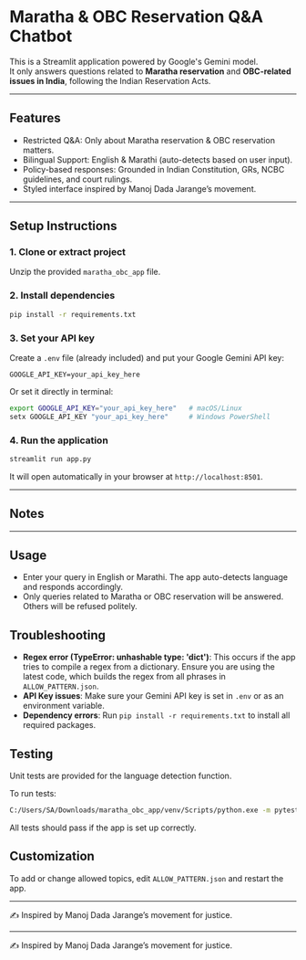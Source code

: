 # Maratha & OBC Reservation Q&A Chatbot

This is a Streamlit application powered by Google's Gemini model.  
It only answers questions related to **Maratha reservation** and **OBC-related issues in India**, following the Indian Reservation Acts.

---

## Features
- Restricted Q&A: Only about Maratha reservation & OBC reservation matters.
- Bilingual Support: English & Marathi (auto-detects based on user input).
- Policy-based responses: Grounded in Indian Constitution, GRs, NCBC guidelines, and court rulings.
- Styled interface inspired by Manoj Dada Jarange’s movement.

---

## Setup Instructions

### 1. Clone or extract project
Unzip the provided `maratha_obc_app` file.

### 2. Install dependencies
```bash
pip install -r requirements.txt
```

### 3. Set your API key
Create a `.env` file (already included) and put your Google Gemini API key:
```
GOOGLE_API_KEY=your_api_key_here
```

Or set it directly in terminal:
```bash
export GOOGLE_API_KEY="your_api_key_here"   # macOS/Linux
setx GOOGLE_API_KEY "your_api_key_here"     # Windows PowerShell
```

### 4. Run the application
```bash
streamlit run app.py
```

It will open automatically in your browser at `http://localhost:8501`.

---

## Notes

---

## Usage
- Enter your query in English or Marathi. The app auto-detects language and responds accordingly.
- Only queries related to Maratha or OBC reservation will be answered. Others will be refused politely.

## Troubleshooting
- **Regex error (TypeError: unhashable type: 'dict')**: This occurs if the app tries to compile a regex from a dictionary. Ensure you are using the latest code, which builds the regex from all phrases in `ALLOW_PATTERN.json`.
- **API Key issues**: Make sure your Gemini API key is set in `.env` or as an environment variable.
- **Dependency errors**: Run `pip install -r requirements.txt` to install all required packages.

## Testing
Unit tests are provided for the language detection function.

To run tests:
```bash
C:/Users/SA/Downloads/maratha_obc_app/venv/Scripts/python.exe -m pytest test_app.py
```
All tests should pass if the app is set up correctly.

## Customization
To add or change allowed topics, edit `ALLOW_PATTERN.json` and restart the app.

---
✍️ Inspired by Manoj Dada Jarange’s movement for justice.

---

✍️ Inspired by Manoj Dada Jarange’s movement for justice.
